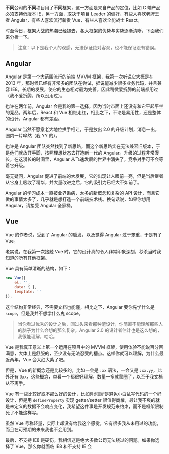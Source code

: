 **不同**公司的**不同**项目用了**不同**框架，这一方面是来自产品的定位，比如 C 端产品必须支持低版本 IE，另一方面，取决于项目 Leader 的偏好，有些人喜欢老牌王者 Angular，有些人喜欢流行新贵 Vue，有些人喜欢全能战士 React。

时至今日，框架大战的热潮已经褪去，各大框架的优势与劣势逐渐清晰，下面我们来分析一下。

> 注意：以下是我个人的观感，无法保证绝对客观，也不能保证没有错误。

## Angular

Angular 是第一个大范围流行的前端 MVVM 框架，我第一次听说它大概是在 2013 年，那时候已经有非常多的团队在尝试，据说能减少很多业务代码，并且兼容 IE8。长期的发展，使它的生态相对最为完善，因此稍微爱折腾的前端都用过（我不爱折腾，所以没用过）。

也许在两年前，Angular 会是我的第一选择，因为当时市面上还没有和它平起平坐的竞品。两年后，React 和 Vue 相继走红，相比之下，不论是易用性，还是整体的设计，Angular 都有差距。

Angular 当然不愿意老大地位拱手相让，于是放出 2.0 的升级计划，消息一出，圈内一片哗然（我 YY 的）。

也许是 Angular 团队突然找到了新思路，而这个新思路实在无法兼容旧版本，于是他们就放开手脚，按照理想状态去打造新一代的 Angular。升级的过程非常漫长，在这漫长的时间里，Angular 从飞速发展的世界中消失了，竞争对手可不会等着它升级。

毫无疑问，Angular 促进了前端的大发展，它的出现让人眼前一亮，但是当后继者从它身上吸收了精华，并大量改进之后，它的吸引力已经大不如前了。

Angular 的学习成本一直被业界诟病，太多的新概念和复杂的 API 设计，而且它做的事情太多了，几乎就是想打造一个前端技术栈。换句话说，如果你想用 Angular，请接受 Angular 全家桶。

## Vue

Vue 的作者说，受到了 Angular 的启发，以及觉得 Angular 过于笨重，于是有了 Vue。

老实说，在我第一次接触 Vue 时，它的设计真的令人非常印象深刻，秒杀当时我知道的所有其他框架。

Vue 具有简单清晰的结构，如下：

```javascript
new Vue({
    el: '',
    data: { },
    template: ''
});
```

这个结构非常经典，不需要文档也能懂，相比之下，Angular 要你先学什么是 `scope`，但是我并不想学什么鬼 scope。

> 当你看过优秀的设计之后，回过头来看那种渣设计，你简直不能理解那些人的脑子为什么会想的那么复杂。Angular 2.0 的设计者估计也是这么想的，我很能理解，哈哈。

Vue 是我真正意义上第一个运用在项目中的 MVVM 框架，使用体验不能说百分百满意，大体上是舒服的，至少没有无法忍受的槽点。这样你就可以理解，为什么最近两年，Vue 会大红大紫了吧。

但是，Vue 的新概念还是比较多的，比如一会是 `:xx` 语法，一会又是 `:xx.yy`，此外还有 `@xx`，这些概念，单看一个都很好理解，数量一多就蒙圈了，以至于我文档从不离手。

Vue 有一些比较好或不那么好的设计，比如`异步更新`是避免小白乱写代码的一个好设计，但是用 `defineProperty` 实现 getter/setter 很值得商榷，最让我不爽的就是未定义的数据不会响应变化，我希望这件事是开发规范来约束，而不是框架限制死了不能这样写。

虽然 Vue 号称轻量，实际上却没有给我这个感觉，它有很多我从未用过的功能，而且在可预期的未来我也不会用到。

最后，不支持 IE8 是硬伤，我相信这是绝大多数公司无法绕过的问题。如果你选择了 Vue，那么你就面临 IE8 和不支持 IE 会
